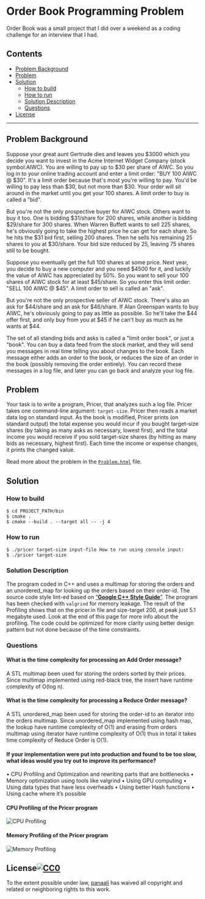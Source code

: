 # Order Book Programming Problem
Order Book was a small project that I did over a weekend as a coding challenge for an interview that I had.

## Contents

- [Problem Background](#problem-background)
- [Problem](#problem)
- [Solution](#solution)
    - [How to build](#how-to-build)
    - [How to run](#how-to-run)
    - [Solution Description](#solution-description)
    - [Questions](#questions)
- [License](#license)
---

## Problem Background

Suppose your great aunt Gertrude dies and leaves you $3000 which you decide you want to invest in the Acme Internet Widget Company (stock symbol:AIWC). You are willing to pay up to $30 per share of AIWC. So you log in to your online trading account and enter a limit order: "BUY 100 AIWC @ $30". It's a limit order because that's most you're willing to pay. You'd be willing to pay less than $30, but not more than $30. Your order will sit around in the market until you get your 100 shares. A limit order to buy is called a "bid".

But you're not the only prospective buyer for AIWC stock. Others want to buy it too. One is bidding $31/share for 200 shares, while another is bidding $29/share for 300 shares. When Warren Buffett wants to sell 225 shares, he's obviously going to take the highest price he can get for each share. So he hits the $31 bid first, selling 200 shares. Then he sells his remaining 25 shares to you at $30/share. Your bid size reduced by 25, leaving 75 shares still to be bought.

Suppose you eventually get the full 100 shares at some price. Next year, you decide to buy a new computer and you need $4500 for it, and luckily the value of AIWC has appreciated by 50%. So you want to sell your 100 shares of AIWC stock for at least $45/share. So you enter this limit order: "SELL 100 AIWC @ $45". A limit order to sell is called an "ask".

But you're not the only prospective seller of AIWC stock. There's also an ask for $44/share and an ask for $46/share. If Alan Greenspan wants to buy AIWC, he's obviously going to pay as little as possible. So he'll take the $44 offer first, and only buy from you at $45 if he can't buy as much as he wants at $44.

The set of all standing bids and asks is called a "limit order book", or just a "book". You can buy a data feed from the stock market, and they will send you messages in real time telling you about changes to the book. Each message either adds an order to the book, or reduces the size of an order in the book (possibly removing the order entirely). You can record these messages in a log file, and later you can go back and analyze your log file.

## Problem

Your task is to write a program, Pricer, that analyzes such a log file. Pricer takes one command-line argument: `target-size`. Pricer then reads a market data log on standard input. As the book is modified, Pricer prints (on standard output) the total expense you would incur if you bought target-size shares (by taking as many asks as necessary, lowest first), and the total income you would receive if you sold target-size shares (by hitting as many bids as necessary, highest first). Each time the income or expense changes, it prints the changed value.

Read more about the problem in the [`Problem.html`](http://htmlpreview.github.io/?https://github.com/panaali/orderbook/blob/master/problem.html) file.

## Solution


### How to build

    $ cd PROJECT_PATH/bin
    $ cmake .
    $ cmake --build . --target all -- -j 4

### How to run

    $ ./pricer target-size input-file How to run using console input:
    $ ./pricer target-size

### Solution Description
The program coded in C++ and uses a multimap for storing the orders and an unordered_map for looking up the orders based on their order-id. The source code style lint-ed based on [“**Google C++ Style Guide**”](https://google.github.io/styleguide/cppguide.html). The program has been checked with `valgrind` for memory leakage. The result of the Profiling shows that on the pricer.in file and size-target 200, at peak just 5.1 megabyte used. Look at the end of this page for more info about the profiling.
The code could be optimized for more clarity using better design pattern but not done because of the time constraints.

### Questions
#### What is the time complexity for processing an Add Order message?
A STL multimap been used for storing the orders sorted by their prices. Since multimap implemented using red-black tree, the insert have runtime complexity of O(log n).

#### What is the time complexity for processing a Reduce Order message?
A STL unordered_map been used for storing the order-id to an iterator into the orders multimap. Since unordered_map implemented using hash map, the lookup have runtime complexity of O(1) and erasing from orders multimap using iterator have runtime complexity of O(1) thus in total it takes time complexity of Reduce Order is O(1).

#### If your implementation were put into production and found to be too slow, what ideas would you try out to improve its performance?
• CPU Profiling and Optimization and rewriting parts that are bottlenecks
• Memory optimization using tools like valgrind
• Using GPU computing
• Using data types that have less overheads • Using better Hash functions
• Using cache where it’s possible


#### CPU Profiling of the Pricer program
![CPU Profiling](https://github.com/panaali/orderbook/blob/master/img/CPU_Profiling.png)

#### Memory Profiling of the Pricer program
![Memory Profiling](https://github.com/panaali/orderbook/blob/master/img/Memory_Profiling.png)

## License[![CC0](http://i.creativecommons.org/p/zero/1.0/88x31.png)](http://creativecommons.org/publicdomain/zero/1.0/)
To the extent possible under law, [panaali](https://github.com/panaali) has waived all copyright and related or neighboring rights to this work.
